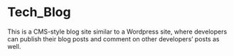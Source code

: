 # Tech_Blog
This is a CMS-style blog site similar to a Wordpress site, where developers can publish their blog posts and comment on other developers’ posts as well.
